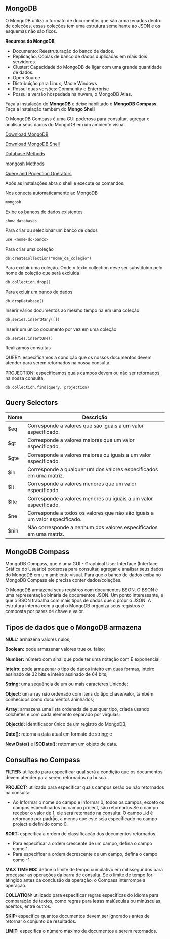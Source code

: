 ## MongoDB
O MongoDB utiliza o formato de documentos que são armazenados dentro de coleções, essas coleções tem uma estrutura semelhante ao JSON e os esquemas não são fixos.

**Recursos do MongoDB**
- Documento: Reestruturação do banco de dados.
- Replicação: Cópias de banco de dados duplicadas em mais dois servidores.
- Cluster: Capacidade do MongoDB de ligar com uma grande quantidade de dados.
- Open Source
- Distribuição para Linux, Mac e Windows
- Possui duas versões: Community e Enterprise
- Possui a versão hospedada na nuvem, o MongoDB Atlas.
  
Faça a instalação do **MongoDB** e deixe habilitado o **MongoDB Compass**.
Faça a instalação também do **Mongo Shell**

O MongoDB Compass é uma GUI poderosa para consultar, agregar e analisar seus dados do MongoDB em um ambiente visual.

[Download MongoDB](https://www.mongodb.com/try/download/community)

[Download MongoDB Shell](https://www.mongodb.com/try/download/shell)

[Database Methods](https://www.mongodb.com/docs/manual/reference/method/js-database/)

[mongosh Methods](https://www.mongodb.com/docs/v7.0/reference/method/)

[Query and Projection Operators](https://www.mongodb.com/docs/v7.0/reference/operator/query/)

Após as instalações abra o shell e execute os comandos.

Nos conecta automaticamente ao MongoDB
```
mongosh
```

Exibe os bancos de dados existentes
```
show databases
```

Para criar ou selecionar um banco de dados
```
use <nome-do-banco>
```

Para criar uma coleção
```
db.createCollection("nome_da_coleção")
```

Para excluir uma coleção. Onde o texto collection deve ser substituído pelo nome da coleção que será excluída
```
db.collection.drop()
```

Para excluir um banco de dados
```
db.dropDatabase()
```

Inserir vários documentos ao mesmo tempo na em uma coleção
```
db.series.insertMany([])
```

Inserir um único documento por vez em uma coleção
```
db.series.insertOne()
```

Realizamos consultas

QUERY: especificamos a condição que os nossos documentos devem atender para serem retornados na nossa consulta.

PROJECTION: especificamos quais campos devem ou não ser retornados na nossa consulta.
```
db.collection.find(query, projection)
```

## Query Selectors

| Nome  | Descrição |
| ------| ----------|
| $eq   | Corresponde a valores que são iguais a um valor especificado.|
| $gt   | Corresponde a valores maiores que um valor especificado.     |
| $gte  | Corresponde a valores maiores ou iguais a um valor especificado.|
| $in   | Corresponde a qualquer um dos valores especificados em uma matriz.|
| $lt   | Corresponde a valores menores que um valor especificado.|
| $lte  | Corresponde a valores menores ou iguais a um valor especificado.|
| $ne   |Corresponde a todos os valores que não são iguais a um valor especificado.|
| $nin  |Não corresponde a nenhum dos valores especificados em uma matriz.|


## MongoDB Compass
MongoDB Compass, que é uma GUI - Graphical User Interface (Interface Gráfica do Usuário) poderosa para consultar, agregar e analisar seus dados do MongoDB em um ambiente visual. Para que o banco de dados exiba no MongoDB Compass ele precisa conter dados/coleções.

O MongoDB armazena seus registros com documentos BSON. O BSON é uma representação binária de documentos JSON. Um ponto interessante, é que o BSON trabalha com mais tipos de dados que o próprio JSON. A estrutura interna com a qual o MongoDB organiza seus registros é composta por pares de chave e valor.

## Tipos de dados que o MongoDB armazena

**NULL:** armazena valores nulos;

**Boolean:** pode armazenar valores true ou falso;

**Number:** número com sinal que pode ter uma notação com E exponencial;

**Inteiro:** pode armazenar o tipo de dados inteiro em duas formas, inteiro assinado de 32 bits e inteiro assinado de 64 bits;

**String:** uma sequência de um ou mais caracteres Unicode;

**Object:** um array não ordenado com itens do tipo chave/valor, também conhecidos como documentos aninhados;

**Array:** armazena uma lista ordenada de qualquer tipo, criada usando colchetes e com cada elemento separado por vírgulas;

**ObjectId:** identificador único de um registro do MongoDB;

**Date():** retorna a data atual em formato de string; e

**New Date()** e **ISODate():** retornam um objeto de data.

## Consultas no Compass
**FILTER:** utilizado para especificar qual será a condição que os documentos devem atender para serem retornados na busca.

**PROJECT:** utilizado para especificar quais campos serão ou não retornados na consulta.

- Ao Informar o nome do campo e informar 0, todos os campos, exceto os campos especificados no campo project, são retornados.Se o campo receber o valor de 1, ele será retornado na consulta. O campo _id é retornado por padrão, a menos que este seja especificado no campo project e definido como 0.

**SORT:** especifica a ordem de classificação dos documentos retornados.

- Para especificar a ordem crescente de um campo, defina o campo como 1.
- Para especificar a ordem decrescente de um campo, defina o campo como -1.
  
**MAX TIME MS:** define o limite de tempo cumulativo em milissegundos para processar as operações da barra de consulta. Se o limite de tempo for atingido antes da conclusão da operação, o Compass interrompe a operação.

**COLLATION:** utilizado para especificar regras específicas do idioma para comparação de textos, como regras para letras maiúsculas ou minúsculas, acentos, entre outros.

**SKIP:** especifica quantos documentos devem ser ignorados antes de retornar o conjunto de resultados.

**LIMIT:** especifica o número máximo de documentos a serem retornados.

